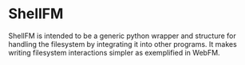 # ShellFM

ShellFM is intended to be a generic python wrapper and structure for handling the filesystem by integrating it into other programs. It makes writing filesystem interactions simpler as exemplified in WebFM.